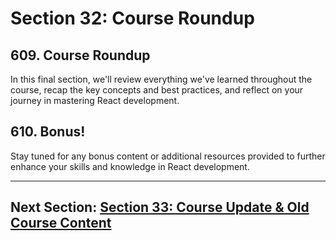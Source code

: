 # Section 32: Course Roundup

## 609. Course Roundup

In this final section, we'll review everything we've learned throughout the course, recap the key concepts and best practices, and reflect on your journey in mastering React development.

## 610. Bonus!

Stay tuned for any bonus content or additional resources provided to further enhance your skills and knowledge in React development.

---

## Next Section: [Section 33: Course Update & Old Course Content](/section33-course-update&old-course-content)
